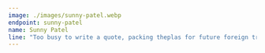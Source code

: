 ```yaml
---
image: ./images/sunny-patel.webp
endpoint: sunny-patel
name: Sunny Patel
line: "Too busy to write a quote, packing theplas for future foreign trip!"
---
```


